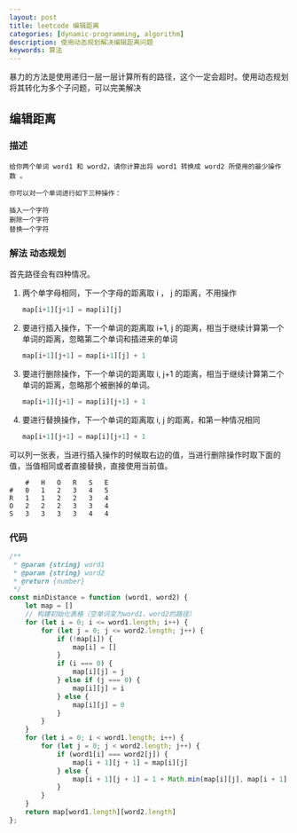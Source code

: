 ```yaml
---
layout: post
title: leetcode 编辑距离
categories: [dynamic-programming, algorithm]
description: 使用动态规划解决编辑距离问题
keywords: 算法
---
```


暴力的方法是使用递归一层一层计算所有的路径，这个一定会超时。使用动态规划将其转化为多个子问题，可以完美解决

## 编辑距离

### 描述

```
给你两个单词 word1 和 word2，请你计算出将 word1 转换成 word2 所使用的最少操作数 。

你可以对一个单词进行如下三种操作：

插入一个字符
删除一个字符
替换一个字符
```
### 解法 动态规划

首先路径会有四种情况。

1. 两个单字母相同，下一个字母的距离取 i ， j 的距离，不用操作
    ```javascript
    map[i+1][j+1] = map[i][j]
    ```
2. 要进行插入操作，下一个单词的距离取 i+1, j 的距离，相当于继续计算第一个单词的距离，忽略第二个单词和插进来的单词
    ```javascript
    map[i+1][j+1] = map[i+1][j] + 1
    ```
3. 要进行删除操作，下一个单词的距离取 i, j+1 的距离，相当于继续计算第二个单词的距离，忽略那个被删掉的单词。
    ```javascript
    map[i+1][j+1] = map[i][j+1] + 1
4. 要进行替换操作，下一个单词的距离取 i, j 的距离，和第一种情况相同
    ```javascript
    map[i+1][j+1] = map[i][j+1] + 1
    ```
可以列一张表，当进行插入操作的时候取右边的值，当进行删除操作时取下面的值，当值相同或者直接替换，直接使用当前值。
```
	#	H	O	R	S	E
#	0	1	2	3	4	5
R	1	1	2	2	3	4
O	2	2	2	3	3	4
S	3	3	3	3	4	4
```
### 代码
```javascript
/**
 * @param {string} word1
 * @param {string} word2
 * @return {number}
 */
const minDistance = function (word1, word2) {
    let map = []
    // 构建初始化表格（空单词变为word1、word2的路径）
    for (let i = 0; i <= word1.length; i++) {
        for (let j = 0; j <= word2.length; j++) {
            if (!map[i]) {
                map[i] = []
            }
            if (i === 0) {
                map[i][j] = j
            } else if (j === 0) {
                map[i][j] = i
            } else {
                map[i][j] = 0
            }
        }
    }
    for (let i = 0; i < word1.length; i++) {
        for (let j = 0; j < word2.length; j++) {
            if (word1[i] === word2[j]) {
                map[i + 1][j + 1] = map[i][j]
            } else {
                map[i + 1][j + 1] = 1 + Math.min(map[i][j], map[i + 1][j], map[i][j + 1])
            }
        }
    }
    return map[word1.length][word2.length]
};
```